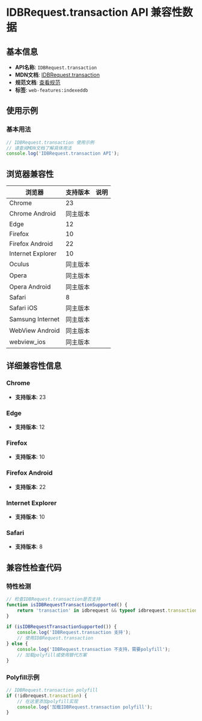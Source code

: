 # IDBRequest.transaction API 兼容性数据

## 基本信息

- **API名称**: `IDBRequest.transaction`
- **MDN文档**: [IDBRequest.transaction](https://developer.mozilla.org/docs/Web/API/IDBRequest/transaction)
- **规范文档**: [查看规范](https://w3c.github.io/IndexedDB/#ref-for-dom-idbrequest-transaction①)
- **标签**: `web-features:indexeddb`

## 使用示例

### 基本用法

```javascript
// IDBRequest.transaction 使用示例
// 请查阅MDN文档了解具体用法
console.log('IDBRequest.transaction API');
```

## 浏览器兼容性

| 浏览器 | 支持版本 | 说明 |
|--------|----------|------|
| Chrome | 23 |  |
| Chrome Android | 同主版本 |  |
| Edge | 12 |  |
| Firefox | 10 |  |
| Firefox Android | 22 |  |
| Internet Explorer | 10 |  |
| Oculus | 同主版本 |  |
| Opera | 同主版本 |  |
| Opera Android | 同主版本 |  |
| Safari | 8 |  |
| Safari iOS | 同主版本 |  |
| Samsung Internet | 同主版本 |  |
| WebView Android | 同主版本 |  |
| webview_ios | 同主版本 |  |

## 详细兼容性信息

### Chrome

- **支持版本**: 23

### Edge

- **支持版本**: 12

### Firefox

- **支持版本**: 10

### Firefox Android

- **支持版本**: 22

### Internet Explorer

- **支持版本**: 10

### Safari

- **支持版本**: 8

## 兼容性检查代码

### 特性检测

```javascript
// 检查IDBRequest.transaction是否支持
function isIDBRequestTransactionSupported() {
    return 'transaction' in idbrequest && typeof idbrequest.transaction === 'function';
}

if (isIDBRequestTransactionSupported()) {
    console.log('IDBRequest.transaction 支持');
    // 使用IDBRequest.transaction
} else {
    console.log('IDBRequest.transaction 不支持，需要polyfill');
    // 加载polyfill或使用替代方案
}
```

### Polyfill示例

```javascript
// IDBRequest.transaction polyfill
if (!idbrequest.transaction) {
    // 在这里添加polyfill实现
    console.log('加载IDBRequest.transaction polyfill');
}
```

